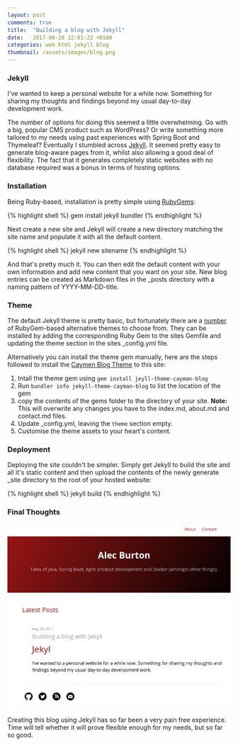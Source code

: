 ```yaml
---
layout: post
comments: true
title:  "Building a blog with Jekyll"
date:   2017-08-28 12:01:22 +0100
categories: web html jekyll blog
thumbnail: /assets/images/blog.png
---
```

### Jekyll
I've wanted to keep a personal website for a while now. Something for sharing my thoughts and findings beyond my usual day-to-day development work. 

The number of options for doing this seemed a little overwhelming. Go with a big, popular CMS product such as WordPress? Or write something more tailored to my needs using past experiences with Spring Boot and Thymeleaf? Eventually I stumbled across [Jekyll](https://jekyllrb.com). It seemed pretty easy to generate blog-aware pages from it, whilst also allowing a good deal of flexibility. The fact that it generates completely static websites with no database required was a bonus in terms of hosting options. 


### Installation
Being Ruby-based, installation is pretty simple using [RubyGems](https://rubygems.org):

{% highlight shell %}
gem install jekyll bundler
{% endhighlight %}

Next create a new site and Jekyll will create a new directory matching the site name and populate it with all the default content.

{% highlight shell %}
jekyll new sitename
{% endhighlight %}

And that's pretty much it. You can then edit the default content with your own information and add new content that you want on your site. New blog entries can be created as Markdown files in the _posts directory with a naming pattern of YYYY-MM-DD-title.

### Theme
The default Jekyll theme is pretty basic, but fortunately there are a [number](http://jekyllthemes.org) of RubyGem-based alternative themes to choose from. They can be installed by adding the corresponding Ruby Gem to the sites Gemfile and updating the theme section in the sites _config.yml file.

Alternatively you can install the theme gem manually, here are the steps followed to install the [Caymen Blog Theme](https://github.com/lorepirri/cayman-blog) to this site:

1. Intall the theme gem using `gem install jeyll-theme-cayman-blog`
2. Run `bundler info jekyll-theme-cayman-blog` to list the location of the gem
3. copy the contents of the gems folder to the directory of your site. **Note:** This will overwrite any changes you have to the index.md, about.md and contact.md files.
4. Update _config.yml, leaving the `theme` section empty. 
5. Customise the theme assets to your heart's content.

### Deployment
Deploying the site couldn't be simpler. Simply get Jekyll to build the site and all it's static content and then upload the contents of the newly generate _site directory to the root of your hosted website:

{% highlight shell %}
jekyll build
{% endhighlight %}

### Final Thoughts
![The Results](/assets/images/blog.png)

Creating this blog using Jekyll has so far been a very pain free experience. Time will tell whether it will prove flexible enough for my needs, but so far so good.

